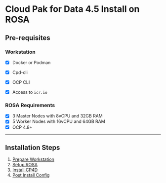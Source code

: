 # Cloud Pak for Data 4.5 Install on ROSA

## Pre-requisites
### Workstation
- [x] Docker or Podman
- [x] Cpd-cli 
- [x] OCP CLI
- [x] Access to `icr.io`


### ROSA Requirements
- [x] 3 Master Nodes with 8vCPU and 32GB RAM
- [x] 5 Worker Nodes with 16vCPU and 64GB RAM
- [x] OCP 4.8+

---
## Installation Steps

1. [Prepare Workstation](docs/prepare-workstation.md)
2. [Setup ROSA](docs/setup-rosa.md)
3. [Install CP4D](docs/install-cp4d.md)
4. [Post Install Config](docs/post-install.md)
